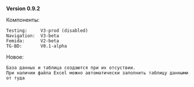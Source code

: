 <b>Version 0.9.2</b>

Компоненты:

    Testing:     V3-prod (disabled)
	Navigation:  V3-beta
	Femida:      V2-beta
	TG-BD:       V0.1-alpha

Новое:

    База данных и таблица создаются при их отсуствии.
    При наличии файла Excel можно автоматически заполнить таблицу данными от туда